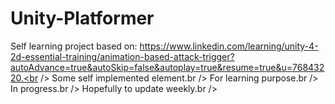 # Unity-Platformer
Self learning project based on: https://www.linkedin.com/learning/unity-4-2d-essential-training/animation-based-attack-trigger?autoAdvance=true&autoSkip=false&autoplay=true&resume=true&u=76843220.<br />
Some self implemented element.br />
For learning purpose.br />
In progress.br />
Hopefully to update weekly.br />

